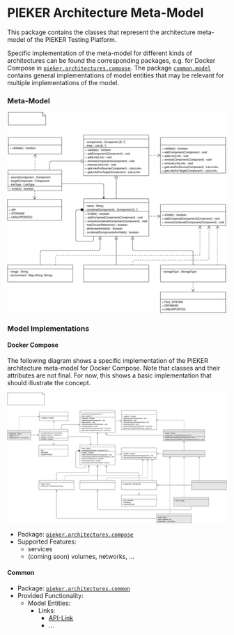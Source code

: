 # PIEKER Architecture Meta-Model

This package contains the classes that represent the architecture meta-model of the PIEKER Testing Platform.

Specific implementation of the meta-model for different kinds of architectures can be found the corresponding packages, 
e.g. for Docker Compose in [`pieker.architectures.compose`](../compose/model). The package [`common.model`](../common/model) 
contains general implementations of model entities that may be relevant for multiple implementations of the model.

### Meta-Model

![PIEKER Architecture Model](../../../../../../doc/img/pieker_architecture_model.svg)

### Model Implementations

#### Docker Compose

The following diagram shows a specific implementation of the PIEKER architecture meta-model for Docker Compose. Note that
classes and their attributes are not final. For now, this shows a basic implementation that should illustrate the concept.

![Docker Compose Architecture Model](../../../../../../doc/img/compose_architecture_model.svg)

- Package: [`pieker.architectures.compose`](../compose/model)
- Supported Features:
  - services
  - (coming soon) volumes, networks, ...

#### Common

- Package: [`pieker.architectures.common`](../common)
- Provided Functionality:
  - Model Entities:
    - Links:
      - [API-Link](../common/model/ApiLink.java)
      - ...